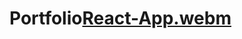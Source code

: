 # Portfolio[React-App.webm](https://user-images.githubusercontent.com/76659881/187649995-33bec894-2158-441f-8af3-7e865ca8d637.webm)
